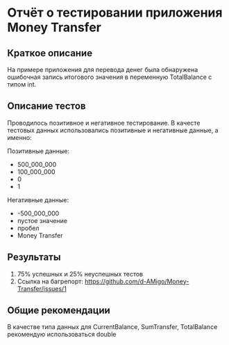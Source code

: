 # Отчёт о тестировании приложения Money Transfer

## Краткое описание

На примере приложения для перевода денег была обнаружена ошибочная запись итогового значения в переменную TotalBalance с типом int.

## Описание тестов

Проводилось позитивное и негативное тестирование. В качесте тестовых данных использовались позитивные и негативные данные, а именно:

Позитивные данные:

* 500_000_000
* 100_000_000
* 0
* 1

Негативные данные:
* -500_000_000
* пустое значение
* пробел
* Money Transfer

## Результаты

1. 75% успешных и 25% неуспешных тестов
2. Ссылка на багрепорт: https://github.com/d-AMigo/Money-Transfer/issues/1

## Общие рекомендации

В качестве типа данных для CurrentBalance, SumTransfer, TotalBalance рекомендую использоваться double
